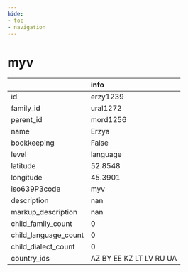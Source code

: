 ```yaml
---
hide:
- toc
- navigation
---
```

# myv
|                      | info                    |
|:---------------------|:------------------------|
| id                   | erzy1239                |
| family_id            | ural1272                |
| parent_id            | mord1256                |
| name                 | Erzya                   |
| bookkeeping          | False                   |
| level                | language                |
| latitude             | 52.8548                 |
| longitude            | 45.3901                 |
| iso639P3code         | myv                     |
| description          | nan                     |
| markup_description   | nan                     |
| child_family_count   | 0                       |
| child_language_count | 0                       |
| child_dialect_count  | 0                       |
| country_ids          | AZ BY EE KZ LT LV RU UA |